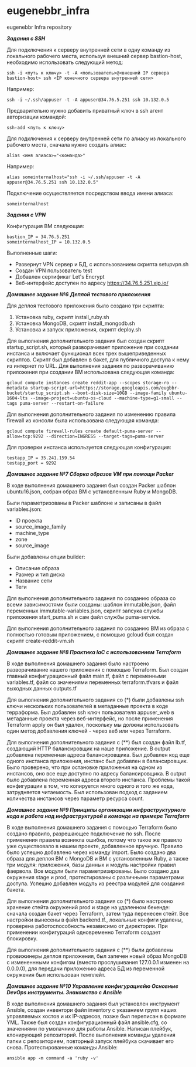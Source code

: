 # eugenebbr_infra
eugenebbr Infra repository

***Задания с SSH***

Для подключения к серверу внутренней сети в одну команду из локального рабочего места, используя внешний сервер bastion-host, необходимо использовать следующий метод:

```
ssh -i <путь к ключу> -t -A <пользователь>@<внешний IP сервера bastion-host> ssh <IP конечного сервера внутренней сети>
```

Например:

```
ssh -i ~/.ssh/appuser -t -A appuser@34.76.5.251 ssh 10.132.0.5
```

Предварительно нужно добавить приватный ключ в ssh агент авторизации командой:

```
ssh-add <путь к ключу>
```

Для подключения к серверу внутренней сети по алиасу из локального рабочего места, сначала нужно создать алиас:

```
alias <имя алиаса>="<команда>"
```

Например:

```
alias someinternalhost="ssh -i ~/.ssh/appuser -t -A appuser@34.76.5.251 ssh 10.132.0.5"
```

Подключение осуществляется посредством ввода имени алиаса:

```
someinternalhost
```

***Задания с VPN***

Конфигурация ВМ следующая:

```
bastion_IP = 34.76.5.251
someinternalhost_IP = 10.132.0.5
```

Выполненные шаги:

- Развернут VPN сервер и БД, с использованием скрипта setupvpn.sh
- Создан VPN пользователь test
- Добавлен сертификат Let's Encrypt
- Веб-интерфейс доступен по адресу https://34.76.5.251.xip.io/


***Домашнее задание №6***
***Деплой тестового приложения***

Для деплоя тестового приложения было создано три скрипта:

1. Установка ruby, скрипт install_ruby.sh
2. Установка MongoDB, скрипт install_mongodb.sh
3. Установка и запуск приложения, скрипт deploy.sh

Для выполнения дополнительного задания был создан скрипт startup_script.sh, который разворачивает приложение при создании инстанса и включает функционал всех трех вышеприведенных скриптов.
Скрипт был добавлен в бакет, для публичного доступа к нему из интернет по URL.
Для выполнения задания по разворачиванию приложения при создании ВМ использована следующая команда:

```
gcloud compute instances create reddit-app --scopes storage-ro --metadata startup-script-url=https://storage.googleapis.com/eugbbr-bucket/startup_script.sh --boot-disk-size=10GB --image-family ubuntu-1604-lts --image-project=ubuntu-os-cloud --machine-type=g1-small --tags puma-server --restart-on-failure
```

Для выполнения дополнительного задания по изменению правила firewall из консоли была использована следующая команда:

```
gcloud compute firewall-rules create default-puma-server --allow=tcp:9292 --direction=INGRESS --target-tags=puma-server
```

Для проверки инстанса используется следующая конфигурация:

```
testapp_IP = 35.241.159.54
testapp_port = 9292
```

***Домашнее задание №7 Сборка образов VM при помощи Packer***

В ходе выполнения домашнего задания был создан Packer шаблон ubuntu16.json, собран образ ВМ с установленным Ruby и MongoDB.

Были параметризованы в Packer шаблоне и записаны в файл variables.json:

 - ID проекта
 - source_image_family
 - machine_type
 - zone
 - source_image

Были добавлены опции builder:

 - Описание образа
 - Размер и тип диска
 - Название сети
 - Теги

Для выполнения дополнительного задания по созданию образа со всеми зависимостями были созданы: шаблон immutable.json, файл переменных immutable-variables.json, скрипт запсука службы приложения start_puma.sh и сам файл службы puma-service.

Для выполнения дополнительного задания по созданию ВМ из образа с полностью готовым приложением, с помощью gcloud был создан скрипт create-reddit-vm.sh


***Домашнее задание №8 Практика IaC с использованием Terraform***

В ходе выполнения домашнего задания было настроено разворачивание нашего приложения с помощью Terraform.
Был создан главный конфигурационный файл main.tf, файл с переменными variables.tf, файл со значениями переменных terraform.tfvars и файл выходных данных outputs.tf

Для выполнения дополнительного задания со (*) были добавлены ssh ключи нескольких пользователей в метаданные проекта в коде терраформа.
Был добавлен ssh ключ пользователя appuser_web в метаданные проекта через веб-интерфейс, но после применения Terraform apply он был удален, поскольку мы должны использовать один метод добавления ключей - через веб или через Terraform.

Для выполнения дополнительного задания с (**) был создан файл lb.tf, создающий HTTP балансировщик на наше приложение. В output добавлена переменная адреса балансировщика.
Был добавлен код еще одного инстанса приложения, инстанс был добавлен в балансировщик. Было проверено, что при остановке приложения на одном из инстансов, оно все еще доступно по адресу балансировщика. В output было добавлена переменная адреса второго инстанса.
Проблемы такой конфигурации в том, что копируется много одного и того же кода, затрудняется читаемость.
Был использован подход с заданием количества инстансов через параметр ресурса count.

***Домашнее задание №9 Принципы организации инфраструктурного кода и работа над инфраструктурой в команде на примере Terraform***

В ходе выполнения домашнего задания с помощью Terraform было создано правило, разрешающее подключение по ssh. После применения правила возникла ошибка, потому что такое же правило уже существовало в нашем проекте, добавленное вручную. Правило было успешно добавлено через команду import.
Было создано два образа для деплоя ВМ с MongoDB и ВМ с установленным Ruby, а также три модуля: приложения, базы данных и модуль настройки правил фаервола. Все модули были параметризированы.
Было создано два окружения stage и prod, протестированы с различными параметрами доступа.
Успешно добавлен модуль из реестра модулей для создания бакета.

Для выполнения дополнительного задания со (*) было настроено хранение стейта окружений prod и stage на удаленном бекенде: сначала создан бакет через Terraform, затем туда перенесен стейт. Все настройки вынесены в файл backend.tf., локальные конфиги удалены, проверена работоспособность независимо от директории. При применении конфигураций одновременно Terraform создает блокировку.

Для выполнения дополнительного задания с (**) были добавлены провижинеры деплоя приложения, был запечен новый образ MongoDB с измененнными конфигом (вместо прослушивания 127.0.0.1 изменен на 0.0.0.0), для передачи приложению адреса БД из переменной окружения был использован темплейт.

***Домашнее задание №10 Управление конфигурациейю Основные DevOps инструменты. Знакомство с Ansible***

В ходе выполнения домашнего задания был установлен инструмент Ansible, создан инвентори файл inventory с указанием групп наших управляемых хостов и их IP-адресов, позже был переписан в формате YML. Также был создан конфигурационный файл ansible.cfg, со значениями по умолачнию для работы Ansible.
Написан плейбук, клонирующий репозиторий. После выполнения команды удаления папки с репозиторием, повторный запуск плейбука скачивает его снова.
Протестированные команды Ansible:

```
ansible app -m command -a 'ruby -v'
```
